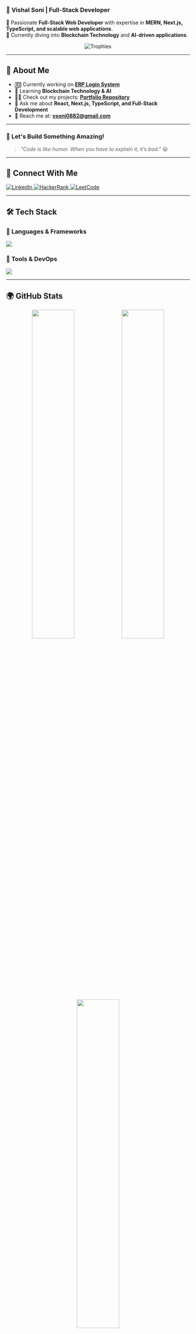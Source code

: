 ### 🚀 **Vishal Soni** | Full-Stack Developer  

🔹 Passionate **Full-Stack Web Developer** with expertise in **MERN, Next.js, TypeScript, and scalable web applications**.  
🔹 Currently diving into **Blockchain Technology** and **AI-driven applications**.  

<p align="center">
  <img src="https://github-profile-trophy.vercel.app/?username=VishalSoni2005&theme=radical&no-frame=true&margin-w=15&row=1" alt="Trophies" />
</p>

---

## 🌟 **About Me**  

- 🔟 Currently working on [**ERP Login System**](https://github.com/VishalSoni2005/ERP_101)  
- 🌱 Learning **Blockchain Technology & AI**  
- 👩‍💻 Check out my projects: [**Portfolio Repository**](https://github.com/VishalSoni2005/Portfolio)  
- 💬 Ask me about **React, Next.js, TypeScript, and Full-Stack Development**  
- 📧 Reach me at: **[vsoni0882@gmail.com](mailto:vsoni0882@gmail.com)**  

---


### 🚀 **Let's Build Something Amazing!**  
> _"Code is like humor. When you have to explain it, it’s bad."_ 😃  

---


## 🔗 **Connect With Me**  
<p align="left">
  <a href="https://linkedin.com/in/vishal-soni-07-" target="_blank">
    <img src="https://img.shields.io/badge/LinkedIn-0077B5?style=for-the-badge&logo=linkedin&logoColor=white" alt="LinkedIn" />
  </a>
  <a href="https://www.hackerrank.com/vsoni0882" target="_blank">
    <img src="https://img.shields.io/badge/HackerRank-2EC866?style=for-the-badge&logo=hackerrank&logoColor=white" alt="HackerRank" />
  </a>
  <a href="https://www.leetcode.com/_vishal_2005" target="_blank">
    <img src="https://img.shields.io/badge/LeetCode-FFA116?style=for-the-badge&logo=leetcode&logoColor=white" alt="LeetCode" />
  </a>
</p>

---

## 🛠 **Tech Stack**  

### 🚀 **Languages & Frameworks**
<p align="left">
  <img src="https://skillicons.dev/icons?i=html,css,js,ts,react,nextjs,nodejs,express,mongodb,mysql,cpp,python,java,graphql" />
</p>

### 🧬 **Tools & DevOps**
<p align="left">
  <img src="https://skillicons.dev/icons?i=git,github,postman,webpack,docker,nginx" />
</p>

---

## 🌍 **GitHub Stats**  

<p align="center">
  <img width="48%" src="https://github-readme-stats.vercel.app/api?username=VishalSoni2005&show_icons=true&theme=radical&hide_border=true" />
  <img width="48%" src="https://github-readme-streak-stats.herokuapp.com/?user=VishalSoni2005&theme=radical&hide_border=true" />
</p>
<p align="center">
  <img width="48%" src="https://github-readme-stats.vercel.app/api/top-langs/?username=VishalSoni2005&layout=compact&theme=radical&hide_border=true" />
</p>

---

## 🎯 **Profile Activity**  
![GitHub Activity Graph](https://github-readme-activity-graph.vercel.app/graph?username=VishalSoni2005&theme=react-dark&hide_border=true)

---

